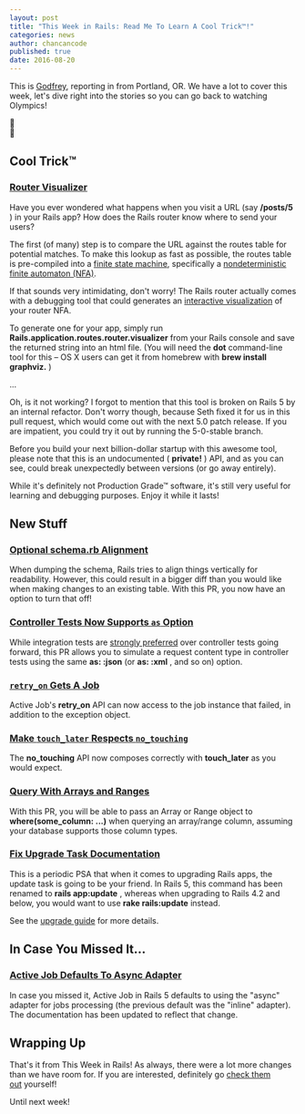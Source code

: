 ```yaml
---
layout: post
title: "This Week in Rails: Read Me To Learn A Cool Trick™!"
categories: news
author: chancancode
published: true
date: 2016-08-20
---
```


This is [Godfrey](https://twitter.com/chancancode), reporting in from Portland, OR. We have a lot to cover this week, let's dive right into the stories so you can go back to watching Olympics!  
  
👀  
👅

## Cool Trick™

### [Router Visualizer](https://github.com/rails/rails/pull/26156)

Have you ever wondered what happens when you visit a URL (say **/posts/5** ) in your Rails app? How does the Rails router know where to send your users?  
  
The first (of many) step is to compare the URL against the routes table for potential matches. To make this lookup as fast as possible, the routes table is pre-compiled into a [finite state machine](https://en.wikipedia.org/wiki/Finite-state_machine), specifically a [nondeterministic finite automaton (NFA)](https://en.wikipedia.org/wiki/Nondeterministic_finite_automaton).  
  
If that sounds very intimidating, don't worry! The Rails router actually comes with a debugging tool that could generates an [interactive visualization](http://tenderlove.github.io/fsmjs) of your router NFA.  
  
To generate one for your app, simply run **Rails.application.routes.router.visualizer** from your Rails console and save the returned string into an html file. (You will need the **dot** command-line tool for this – OS X users can get it from homebrew with **brew install graphviz.** )  
  
...  
  
Oh, is it not working? I forgot to mention that this tool is broken on Rails 5 by an internal refactor. Don't worry though, because Seth fixed it for us in this pull request, which would come out with the next 5.0 patch release. If you are impatient, you could try it out by running the 5-0-stable branch.  
  
Before you build your next billion-dollar startup with this awesome tool, please note that this is an undocumented ( **private!** ) API, and as you can see, could break unexpectedly between versions (or go away entirely).  
  
While it's definitely not Production Grade™ software, it's still very useful for learning and debugging purposes. Enjoy it while it lasts!

## New Stuff

### [Optional schema.rb Alignment](https://github.com/rails/rails/pull/25675)

When dumping the schema, Rails tries to align things vertically for readability. However, this could result in a bigger diff than you would like when making changes to an existing table. With this PR, you now have an option to turn that off!

### [Controller Tests Now Supports `as` Option](https://github.com/rails/rails/pull/26212)

While integration tests are [strongly preferred](https://github.com/rails/rails/pull/25862) over controller tests going forward, this PR allows you to simulate a request content type in controller tests using the same **as: :json** (or **as: :xml** , and so on) option.&nbsp;

### [`retry_on` Gets A Job](https://github.com/rails/rails/commit/a1e4c197cb12fef66530a2edfaeda75566088d1f)

Active Job's **retry\_on** API can now access to the job instance that failed, in addition to the exception object.

### [Make `touch_later` Respects `no_touching`](https://github.com/rails/rails/pull/26183)

The **no\_touching** API now composes correctly with **touch\_later** as you would expect.

### [Query With Arrays and Ranges](https://github.com/rails/rails/pull/26074)

With this PR, you will be able to pass an Array or Range object to **where(some\_column: ...)**&nbsp;when querying an array/range column, assuming your database supports those column types.

### [Fix Upgrade Task Documentation](https://github.com/rails/rails/pull/26176)

This is a periodic PSA that when it comes to upgrading Rails apps, the update task is going to be your friend. In Rails 5, this command has been renamed to **rails app:update** , whereas when upgrading to Rails 4.2 and below, you would want to use **rake rails:update** instead.  
  
See the [upgrade guide](http://edgeguides.rubyonrails.org/upgrading_ruby_on_rails.html#the-update-task) for more details.

## In Case You Missed It...

### [Active Job Defaults To Async Adapter](https://github.com/rails/rails/pull/26214)

In case you missed it, Active Job in Rails 5 defaults to using the "async" adapter for jobs processing (the previous default was the "inline" adapter). The documentation has been updated to reflect that change.

## Wrapping Up 

That's it from This Week in Rails! As always, there were a lot more changes than we have room for. If you are interested, definitely go&nbsp;[check them out](https://github.com/rails/rails/compare/master@%7B2016-08-06%7D...@%7B2016-08-12%7D)&nbsp;yourself!

Until next week!

